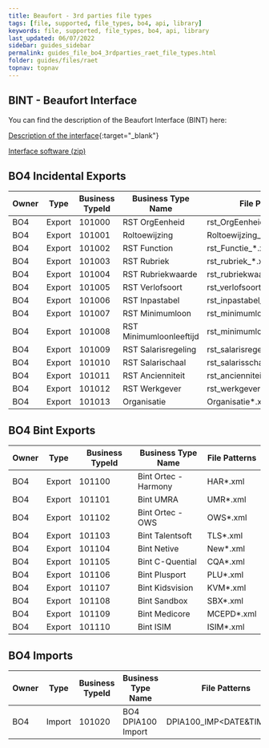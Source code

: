 ```yaml
---
title: Beaufort - 3rd parties file types
tags: [file, supported, file_types, bo4, api, library]
keywords: file, supported, file_types, bo4, api, library
last_updated: 06/07/2022
sidebar: guides_sidebar
permalink: guides_file_bo4_3rdparties_raet_file_types.html
folder: guides/files/raet
topnav: topnav
---
```


## BINT - Beaufort Interface

You can find the description of the Beaufort Interface (BINT) here:

[Description of the interface](pages/guides/files/download/Raet%20HR%20Beaufort%20Interface%20v1.3.pdf){:target="_blank"}

[Interface software (zip)](pages/guides/files/download/Raet%20HR%20Beaufort%20Interface.zip)

## BO4 Incidental Exports

| Owner | Type   | Business TypeId | Business Type Name      | File Patterns                 |
| ----- | ------ | --------------- | ----------------------- | ----------------------------- |
| BO4   | Export | 101000          | RST OrgEenheid          | rst_OrgEenheid_*.xml          |
| BO4   | Export | 101001          | Roltoewijzing           | Roltoewijzing_*.xml           |
| BO4   | Export | 101002          | RST Function            | rst_Functie_*.xml             |
| BO4   | Export | 101003          | RST Rubriek             | rst_rubriek_*.xml             |
| BO4   | Export | 101004          | RST Rubriekwaarde       | rst_rubriekwaarde_*.xml       |
| BO4   | Export | 101005          | RST Verlofsoort         | rst_verlofsoort_*.xml         |
| BO4   | Export | 101006          | RST Inpastabel          | rst_inpastabel_*.xml          |
| BO4   | Export | 101007          | RST Minimumloon         | rst_minimumloon_*.xml         |
| BO4   | Export | 101008          | RST Minimumloonleeftijd | rst_minimumloonleeftijd_*.xml |
| BO4   | Export | 101009          | RST Salarisregeling     | rst_salarisregeling_*.xml     |
| BO4   | Export | 101010          | RST Salarischaal        | rst_salarisschaal_*.xml       |
| BO4   | Export | 101011          | RST Ancienniteit        | rst_ancienniteit_*xml         |
| BO4   | Export | 101012          | RST Werkgever           | rst_werkgever*.xml            |
| BO4   | Export | 101013          | Organisatie             | Organisatie*.xml              |

## BO4 Bint Exports

| Owner | Type   | Business TypeId | Business Type Name   | File Patterns |
| ----- | ------ | --------------- | -------------------- | ------------- |
| BO4   | Export | 101100          | Bint Ortec - Harmony | HAR*.xml    |
| BO4   | Export | 101101          | Bint UMRA            | UMR*.xml    |
| BO4   | Export | 101102          | Bint Ortec - OWS     | OWS*.xml    |
| BO4   | Export | 101103          | Bint Talentsoft      | TLS*.xml    |
| BO4   | Export | 101104          | Bint Netive          | New*.xml    |
| BO4   | Export | 101105          | Bint C-Quential      | CQA*.xml    |
| BO4   | Export | 101106          | Bint Plusport        | PLU*.xml    |
| BO4   | Export | 101107          | Bint Kidsvision      | KVM*.xml    |
| BO4   | Export | 101108          | Bint Sandbox         | SBX*.xml    |
| BO4   | Export | 101109          | Bint Medicore        | MCEPD*.xml  |
| BO4   | Export | 101110          | Bint ISIM            | ISIM*.xml   |

## BO4 Imports

| Owner | Type   | Business TypeId | Business Type Name | File Patterns           |
| ----- | ------ | --------------- | ------------------ | ----------------------- |
| BO4   | Import | 101020          | BO4 DPIA100 Import | DPIA100_IMP<DATE&TIME>.txt |

